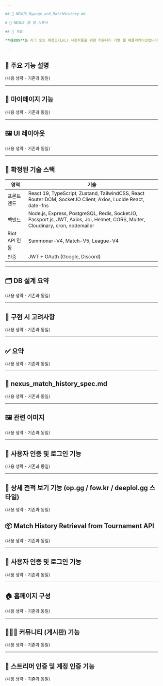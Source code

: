 ```yaml
---

## 📄 NEXUS_Mypage_and_MatchHistory.md

# 🧠 NEXUS 웹 앱 기획서

## 📌 개요

**NEXUS**는 리그 오브 레전드(LoL) 사용자들을 위한 커뮤니티 기반 웹 애플리케이션입니다. 내전 참여자 모집, 팀 구성, 사용자 설정 게임 생성 및 전적 기록 제공을 중심으로 다양한 기능을 제공합니다.

---
```


## 🧩 주요 기능 설명

(내용 생략 - 기존과 동일)

---

## 🧱 마이페이지 기능

(내용 생략 - 기존과 동일)

---

## 🖼️ UI 레이아웃

(내용 생략 - 기존과 동일)

---

## 🔧 확정된 기술 스택

| 영역 | 기술 |
|------|------|
| 프론트엔드 | React 19, TypeScript, Zustand, TailwindCSS, React Router DOM, Socket.IO Client, Axios, Lucide React, date-fns |
| 백엔드 | Node.js, Express, PostgreSQL, Redis, Socket.IO, Passport.js, JWT, Axios, Joi, Helmet, CORS, Multer, Cloudinary, cron, nodemailer |
| Riot API 연동 | Summoner-V4, Match-V5, League-V4 |
| 인증 | JWT + OAuth (Google, Discord) |

---

## 🗂️ DB 설계 요약

(내용 생략 - 기존과 동일)

---

## 📌 구현 시 고려사항

(내용 생략 - 기존과 동일)

---

## ✅ 요약

(내용 생략 - 기존과 동일)

---

## 📄 nexus_match_history_spec.md

(내용 생략 - 기존과 동일)

---

## 🖼️ 관련 이미지

(내용 생략 - 기존과 동일)

---

## 🔐 사용자 인증 및 로그인 기능

(내용 생략 - 기존과 동일)

---

## 🧾 상세 전적 보기 기능 (op.gg / fow.kr / deeplol.gg 스타일)

(내용 생략 - 기존과 동일)

## 📦 Match History Retrieval from Tournament API

(내용 생략 - 기존과 동일)

---

## 🔐 사용자 인증 및 로그인 기능

(내용 생략 - 기존과 동일)

---

## 🏠 홈페이지 구성

(내용 생략 - 기존과 동일)

---

## 🧑‍🤝‍🧑 커뮤니티 (게시판) 기능

(내용 생략 - 기존과 동일)

---

## 🔐 스트리머 인증 및 계정 인증 기능

(내용 생략 - 기존과 동일)